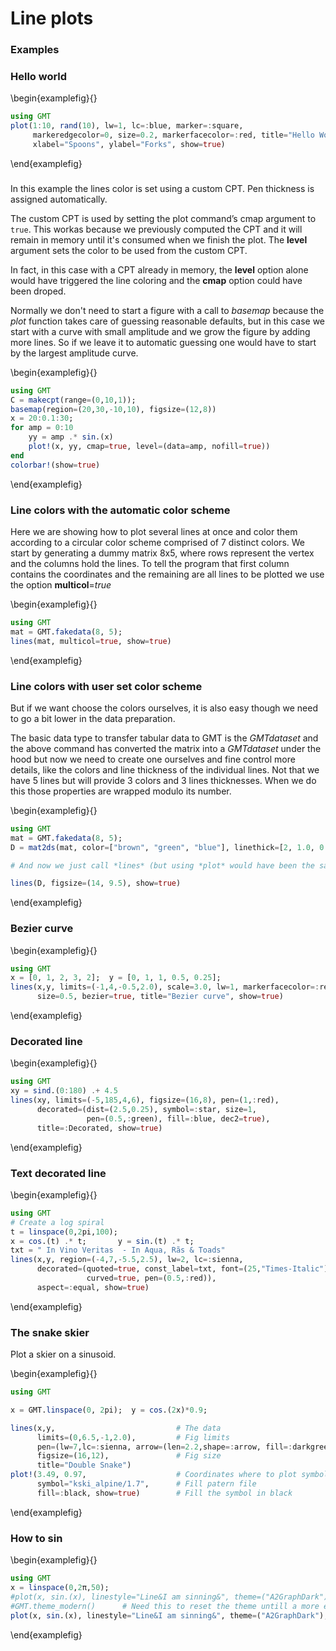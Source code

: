 # Line plots

### Examples

### Hello world

\begin{examplefig}{}
```julia
using GMT
plot(1:10, rand(10), lw=1, lc=:blue, marker=:square,
     markeredgecolor=0, size=0.2, markerfacecolor=:red, title="Hello World",
     xlabel="Spoons", ylabel="Forks", show=true)
```
\end{examplefig}


### 

In this example the lines color is set using a custom CPT. Pen thickness is assigned automatically.

The custom CPT is used by setting the plot command’s cmap argument to ``true``. This workas because we previously computed the CPT and it will remain in memory until it's consumed when we finish the plot. The **level** argument sets the color to be used from the custom CPT.

In fact, in this case with a CPT already in memory, the **level** option alone would have triggered the line coloring and the **cmap** option could have been droped.

Normally we don't need to start a figure with a call to *basemap* because the *plot* function takes care of guessing reasonable  defaults, but in this case we start with a curve with small amplitude and we grow the figure by adding more lines. So if we leave it to automatic guessing one would have to start by the largest amplitude curve.

\begin{examplefig}{}
```julia
using GMT
C = makecpt(range=(0,10,1));
basemap(region=(20,30,-10,10), figsize=(12,8))
x = 20:0.1:30;
for amp = 0:10
	yy = amp .* sin.(x)
	plot!(x, yy, cmap=true, level=(data=amp, nofill=true))
end
colorbar!(show=true)
```
\end{examplefig}


### Line colors with the automatic color scheme

Here we are showing how to plot several lines at once and color them according to a circular color scheme comprised of 7 distinct colors. We start by generating a dummy matrix 8x5, where rows represent the vertex and the columns hold the lines. To tell the program that first column contains the coordinates and the remaining are all lines to be plotted we use the option **multicol**=*true*

\begin{examplefig}{}
```julia
using GMT
mat = GMT.fakedata(8, 5);
lines(mat, multicol=true, show=true)
```
\end{examplefig}

### Line colors with user set color scheme

But if we want choose the colors ourselves, it is also easy though we need to go a bit lower in the data preparation.

The basic data type to transfer tabular data to GMT is the *GMTdataset* and the above command has converted the matrix into a *GMTdataset* under the hood but now we need to create one ourselves and fine control more details, like the colors and line thickness of the individual lines. Not that we have 5 lines but will provide 3 colors and 3 lines thicknesses. When we do this those properties are wrapped modulo its number.

\begin{examplefig}{}
```julia
using GMT
mat = GMT.fakedata(8, 5);
D = mat2ds(mat, color=["brown", "green", "blue"], linethick=[2, 1.0, 0.5, 0.25], multi=true);

# And now we just call *lines* (but using *plot* would have been the same) with the **D** argument.

lines(D, figsize=(14, 9.5), show=true)
```
\end{examplefig}


### Bezier curve

\begin{examplefig}{}
```julia
using GMT
x = [0, 1, 2, 3, 2];  y = [0, 1, 1, 0.5, 0.25];
lines(x,y, limits=(-1,4,-0.5,2.0), scale=3.0, lw=1, markerfacecolor=:red,
      size=0.5, bezier=true, title="Bezier curve", show=true)
```
\end{examplefig}


### Decorated line

\begin{examplefig}{}
```julia
using GMT
xy = sind.(0:180) .+ 4.5
lines(xy, limits=(-5,185,4,6), figsize=(16,8), pen=(1,:red),
      decorated=(dist=(2.5,0.25), symbol=:star, size=1,
                 pen=(0.5,:green), fill=:blue, dec2=true),
      title=:Decorated, show=true)
```
\end{examplefig}


### Text decorated line

\begin{examplefig}{}
```julia
using GMT
# Create a log spiral
t = linspace(0,2pi,100);
x = cos.(t) .* t;       y = sin.(t) .* t;
txt = " In Vino Veritas  - In Aqua, Rãs & Toads"
lines(x,y, region=(-4,7,-5.5,2.5), lw=2, lc=:sienna,
      decorated=(quoted=true, const_label=txt, font=(25,"Times-Italic"),
                 curved=true, pen=(0.5,:red)),
      aspect=:equal, show=true)
```
\end{examplefig}


### The snake skier

Plot a skier on a sinusoid.

\begin{examplefig}{}
```julia
using GMT

x = GMT.linspace(0, 2pi);  y = cos.(2x)*0.9;

lines(x,y,                           # The data
      limits=(0,6.5,-1,2.0),         # Fig limits
      pen=(lw=7,lc=:sienna, arrow=(len=2.2,shape=:arrow, fill=:darkgreen)),  # The "Snake"
      figsize=(16,12),               # Fig size
      title="Double Snake")
plot!(3.49, 0.97,                    # Coordinates where to plot symbol
      symbol="kski_alpine/1.7",      # Fill patern file
      fill=:black, show=true)        # Fill the symbol in black
```
\end{examplefig}

### How to sin

\begin{examplefig}{}
```julia
using GMT
x = linspace(0,2π,50);
#plot(x, sin.(x), linestyle="Line&I am sinning&", theme=("A2GraphDark"))
#GMT.theme_modern()      # Need this to reset the theme untill a more elegant solution is implemented
plot(x, sin.(x), linestyle="Line&I am sinning&", theme=("A2GraphDark"), show=true)
```
\end{examplefig}

